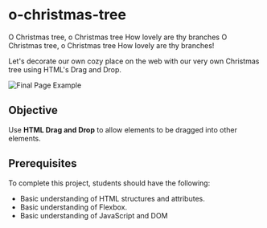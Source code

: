 # o-christmas-tree

O Christmas tree, o Christmas tree
How lovely are thy branches
O Christmas tree, o Christmas tree
How lovely are thy branches!

Let's decorate our own cozy place on the web with our very own Christmas tree using HTML's Drag and Drop.

![Final Page Example](https://github.com/junior-devleague/o-christmas-tree/blob/master/assets/example.jpg)

## Objective

Use **HTML Drag and Drop** to allow elements to be dragged into other elements.

## Prerequisites

To complete this project, students should have the following:
* Basic understanding of HTML structures and attributes.
* Basic understanding of Flexbox.
* Basic understanding of JavaScript and DOM 
